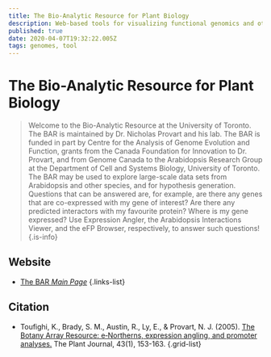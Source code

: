 ```yaml
---
title: The Bio-Analytic Resource for Plant Biology
description: Web-based tools for visualizing functional genomics and other data.
published: true
date: 2020-04-07T19:32:22.005Z
tags: genomes, tool
---
```


# The Bio-Analytic Resource for Plant Biology

> Welcome to the Bio-Analytic Resource at the University of Toronto. The BAR is maintained by Dr. Nicholas Provart and his lab. The BAR is funded in part by Centre for the Analysis of Genome Evolution and Function, grants from the Canada Foundation for Innovation to Dr. Provart, and from Genome Canada to the Arabidopsis Research Group at the Department of Cell and Systems Biology, University of Toronto. The BAR may be used to explore large-scale data sets from Arabidopsis and other species, and for hypothesis generation. Questions that can be answered are, for example, are there any genes that are co-expressed with my gene of interest? Are there any predicted interactors with my favourite protein? Where is my gene expressed? Use Expression Angler, the Arabidopsis Interactions Viewer, and the eFP Browser, respectively, to answer such questions!
{.is-info}

## Website

- [The BAR *Main Page*](http://bar.utoronto.ca)
{.links-list}

## Citation

- Toufighi, K., Brady, S. M., Austin, R., Ly, E., & Provart, N. J. (2005). [The Botany Array Resource: e‐Northerns, expression angling, and promoter analyses.](https://onlinelibrary.wiley.com/doi/full/10.1111/j.1365-313X.2005.02437.x) The Plant Journal, 43(1), 153-163.
{.grid-list}